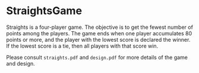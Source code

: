 # StraightsGame

Straights is a four-player game. The objective is to get the fewest number of points among the players. The game ends when one player accumulates 80 points or more, and the player with the lowest score is declared the winner. If the lowest score is a tie, then all players with that score win.

Please consult `straights.pdf` and `design.pdf` for more details of the game and design.
